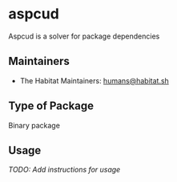 # aspcud

Aspcud is a solver for package dependencies

## Maintainers

* The Habitat Maintainers: <humans@habitat.sh>

## Type of Package

Binary package

## Usage

*TODO: Add instructions for usage*
